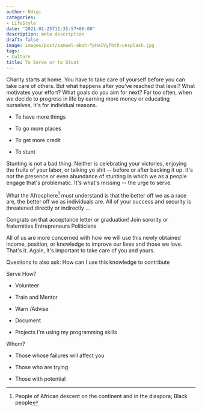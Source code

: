 ```yaml
---
author: Ndigi
categories:
- LifeStyle
date: "2021-01-25T11:35:57+06:00"
description: meta description
draft: false
image: images/post/samuel-aboh-YpHa1VyFbt0-unsplash.jpg
tags:
- Culture
title: To Serve or to Stunt
---
```


Charity starts at home. You have to take care of yourself before you can take care of others. But what happens after you've reached that level? What motivates your effort? What goals do you aim for next? Far too often, when we decide to progress in life by earning more money or educating ourselves, it's for individual reasons.

-   To have more things

-   To go more places

-   To get more credit

-   To stunt

Stunting is not a bad thing. Neither is celebrating your victories, enjoying the fruits of your labor, or talking yo shit -- before or after backing it up. It's not the presence or even abundance of stunting in which we as a people engage that's problematic. It's what's missing -- the urge to serve.

What the Afrosphere[^1] must understand is that the better off we as a race are, the better off we as individuals are. All of your success and security is threatened directly or indirectly ...

[^1]: People of African descent on the continent and in the diaspora; Black people

Congrats on that acceptance letter or graduation! Join sorority or fraternities Entrepreneurs Politicians

All of us are more concerned with how we will use this newly obtained income, position, or knowledge to improve our lives and those we love. That's it. Again, it's important to take care of you and yours.

Questions to also ask: How can I use this knowledge to contribute

Serve How?

-   Volunteer

-   Train and Mentor

-   Warn /Advise

-   Document

-   Projects I'm using my programming skills

Whom?

-   Those whose failures will affect you

-   Those who are trying

-   Those with potential

